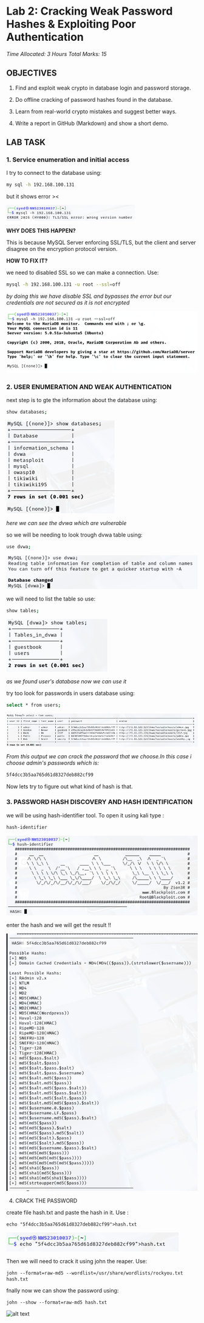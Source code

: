 # Lab 2: Cracking Weak Password Hashes & Exploiting Poor Authentication

*Time Allocated: 3 Hours
Total Marks: 15* 

## OBJECTIVES
1. Find and exploit weak crypto in database login and password storage.

2. Do offline cracking of password hashes found in the database.

3. Learn from real-world crypto mistakes and suggest better ways.

4. Write a report in GitHub (Markdown) and show a short demo.

## LAB TASK
### 1. Service enumeration and initial access
I try to connect to the database using:

 ```bash 
 my sql -h 192.168.100.131
 ```
but it shows error ><

![alt text](image-1.png)

**WHY DOES THIS HAPPEN?**

This is because  MySQL Server  enforcing SSL/TLS, but the client and server disagree on the encryption protocol version.

**HOW TO FIX IT?**

we need to disabled SSL so we can make a connection. Use:

```bash
mysql -h 192.168.100.131 -u root --ssl=off
```
*by doing this we have disable SSL and bypasses the error but our credentials are not secured as it is not encrypted*

![alt text](image-2.png)

### 2. USER ENUMERATION AND WEAK AUTHENTICATION

next step is to gte the information about the database using:

```bash
show databases;
```
![alt text](image-3.png)

*here we can see the dvwa which are vulnerable*

so we will be needing to look trough dvwa table using:

```bash 
use dvwa;
```

![alt text](image-4.png)

we will need to list the table so use:

```bash
show tables;
```

![alt text](image-5.png)

*as we found user's database now we can use it*

try too look for passwords in users database using:

```bash
select * from users;
```

![alt text](image-7.png)

*From this output we can crack the password that we choose.In this case i choose admin's passwords which is:*

```bash
5f4dcc3b5aa765d61d8327deb882cf99
```

Now lets try to figure out what kind of hash is that.

### 3. PASSWORD HASH DISCOVERY AND HASH IDENTIFICATION

we will be using hash-identifier tool. To open it using kali type :

```bash 
hash-identifier
```

![alt text](image-8.png)


enter the hash and we will get the result !!

![alt text](image-9.png)



4. CRACK THE PASSWORD



create file hash.txt and paste the hash in it. Use :
```
echo "5f4dcc3b5aa765d61d8327deb882cf99">hash.txt  
```


![hash-txt](image-10.png)


Then we will need to crack it using john the reaper. Use:


```
john --format=raw-md5 --wordlist=/usr/share/wordlists/rockyou.txt hash.txt

```


fnally now we can show the password using:

```
john --show --format=raw-md5 hash.txt 
```



![alt text](show-password.png)

